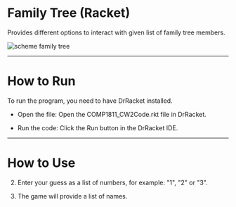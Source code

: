 # Family Tree (Racket)
Provides different options to interact with given list of family tree members.

![scheme family tree](https://github.com/user-attachments/assets/3304bd3d-0607-400a-a248-8b4d2afdce8e)

---

# How to Run
To run the program, you need to have DrRacket installed.

- Open the file: Open the COMP1811_CW2Code.rkt file in DrRacket.

- Run the code: Click the Run button in the DrRacket IDE.

---

# How to Use

2. Enter your guess as a list of numbers, for example: "1", "2" or "3".

3. The game will provide a list of names.
